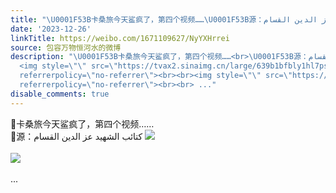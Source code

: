 ```yaml
---
title: "\U0001F53B卡桑旅今天鲨疯了，第四个视频……\U0001F53B源：كتائب الشهيد عز الدين القسام [图片][图片]"
date: '2023-12-26'
linkTitle: https://weibo.com/1671109627/NyYXHrrei
source: 包容万物恒河水的微博
description: "\U0001F53B卡桑旅今天鲨疯了，第四个视频……<br>\U0001F53B源：كتائب الشهيد عز الدين القسام
  <img style=\"\" src=\"https://tvax2.sinaimg.cn/large/639b1bfbly1hl7psntte6j20z80js1bi.jpg\"
  referrerpolicy=\"no-referrer\"><br><br><img style=\"\" src=\"https://tvax4.sinaimg.cn/large/639b1bfbly1hl7psw3bv2j20zd0jsqib.jpg\"
  referrerpolicy=\"no-referrer\"><br><br> ..."
disable_comments: true
---
```

🔻卡桑旅今天鲨疯了，第四个视频……<br>🔻源：كتائب الشهيد عز الدين القسام <img style="" src="https://tvax2.sinaimg.cn/large/639b1bfbly1hl7psntte6j20z80js1bi.jpg" referrerpolicy="no-referrer"><br><br><img style="" src="https://tvax4.sinaimg.cn/large/639b1bfbly1hl7psw3bv2j20zd0jsqib.jpg" referrerpolicy="no-referrer"><br><br> ...